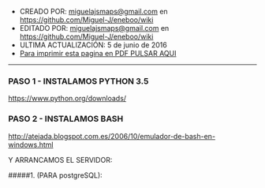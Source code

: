 * CREADO POR: miguelajsmaps@gmail.com en https://github.com/Miguel-J/eneboo/wiki
* EDITADO POR: miguelajsmaps@gmail.com en https://github.com/Miguel-J/eneboo/wiki
* ULTIMA ACTUALIZACIÓN: 5 de junio de 2016
* [Para imprimir esta pagina en PDF PULSAR AQUI](https://gitprint.com/Miguel-J/eneboo/wiki/Pineboo-en-windows-Instalaci%C3%B3n)

----


### PASO 1 - INSTALAMOS PYTHON 3.5

https://www.python.org/downloads/

### PASO 2 - INSTALAMOS BASH

http://atejada.blogspot.com.es/2006/10/emulador-de-bash-en-windows.html


Y ARRANCAMOS EL SERVIDOR:

#####1. (PARA postgreSQL): 